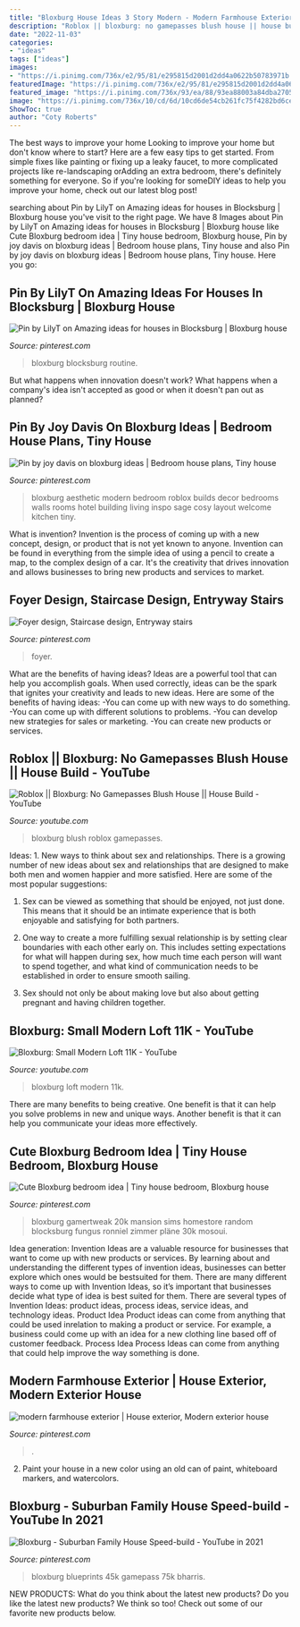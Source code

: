 ```yaml
---
title: "Bloxburg House Ideas 3 Story Modern - Modern Farmhouse Exterior"
description: "Roblox || bloxburg: no gamepasses blush house || house build"
date: "2022-11-03"
categories:
- "ideas"
tags: ["ideas"]
images:
- "https://i.pinimg.com/736x/e2/95/81/e295815d2001d2dd4a0622b50783971b.jpg"
featuredImage: "https://i.pinimg.com/736x/e2/95/81/e295815d2001d2dd4a0622b50783971b.jpg"
featured_image: "https://i.pinimg.com/736x/93/ea/88/93ea88003a84dba2705b860b84191ffd.jpg"
image: "https://i.pinimg.com/736x/10/cd/6d/10cd6de54cb261fc75f4282bd6cebf39.jpg"
ShowToc: true
author: "Coty Roberts"
---
```



The best ways to improve your home
Looking to improve your home but don't know where to start? Here are a few easy tips to get started. From simple fixes like painting or fixing up a leaky faucet, to more complicated projects like re-landscaping orAdding an extra bedroom, there's definitely something for everyone. So if you're looking for someDIY ideas to help you improve your home, check out our latest blog post!

	

		
searching about Pin by LilyT on Amazing ideas for houses in Blocksburg | Bloxburg house you've visit to the right page. We have 8 Images about Pin by LilyT on Amazing ideas for houses in Blocksburg | Bloxburg house like Cute Bloxburg bedroom idea | Tiny house bedroom, Bloxburg house, Pin by joy davis on bloxburg ideas | Bedroom house plans, Tiny house and also Pin by joy davis on bloxburg ideas | Bedroom house plans, Tiny house. Here you go:
		
    
## Pin By LilyT On Amazing Ideas For Houses In Blocksburg | Bloxburg House

<img loading=lazy src="https://i.pinimg.com/736x/60/26/0c/60260c1ebe96a31871c123f07a66b3d3.jpg" onerror="this.onerror=null;this.src='https://tse4.mm.bing.net/th?id=OIP.BGhcH8XrbF6B0kHNQJc6dwHaEK&amp;pid=15.1';" alt="Pin by LilyT on Amazing ideas for houses in Blocksburg | Bloxburg house">

_Source: pinterest.com_

>bloxburg blocksburg routine. 

	

But what happens when innovation doesn't work? What happens when a company's idea isn't accepted as good or when it doesn't pan out as planned?

    
## Pin By Joy Davis On Bloxburg Ideas | Bedroom House Plans, Tiny House

<img loading=lazy src="https://i.pinimg.com/736x/25/20/25/2520255cf718fd96c04b3c421114d6f8.jpg" onerror="this.onerror=null;this.src='https://tse3.mm.bing.net/th?id=OIP.6SS7Yje57TVQJ-6cXjAKqQHaEK&amp;pid=15.1';" alt="Pin by joy davis on bloxburg ideas | Bedroom house plans, Tiny house">

_Source: pinterest.com_

>bloxburg aesthetic modern bedroom roblox builds decor bedrooms walls rooms hotel building living inspo sage cosy layout welcome kitchen tiny. 

	

What is invention?
Invention is the process of coming up with a new concept, design, or product that is not yet known to anyone. Invention can be found in everything from the simple idea of using a pencil to create a map, to the complex design of a car. It's the creativity that drives innovation and allows businesses to bring new products and services to market.

    
## Foyer Design, Staircase Design, Entryway Stairs

<img loading=lazy src="https://i.pinimg.com/736x/37/0c/52/370c5230a170880a25cdefc86f479cba.jpg" onerror="this.onerror=null;this.src='https://tse4.mm.bing.net/th?id=OIP.K32klFUoBq7_UFUjcdpEtAHaKE&amp;pid=15.1';" alt="Foyer design, Staircase design, Entryway stairs">

_Source: pinterest.com_

>foyer. 

	

What are the benefits of having ideas?
Ideas are a powerful tool that can help you accomplish goals. When used correctly, ideas can be the spark that ignites your creativity and leads to new ideas. Here are some of the benefits of having ideas: 
-You can come up with new ways to do something. 
-You can come up with different solutions to problems. 
-You can develop new strategies for sales or marketing. 
-You can create new products or services.

    
## Roblox || Bloxburg: No Gamepasses Blush House || House Build - YouTube

<img loading=lazy src="https://i.ytimg.com/vi/_7r-Gn6JMj0/maxresdefault.jpg" onerror="this.onerror=null;this.src='https://tse3.mm.bing.net/th?id=OIP.debDZN1LNoqJdF6BRHIEGwHaEK&amp;pid=15.1';" alt="Roblox || Bloxburg: No Gamepasses Blush House || House Build - YouTube">

_Source: youtube.com_

>bloxburg blush roblox gamepasses. 

	

Ideas: 1. New ways to think about sex and relationships.
There is a growing number of new ideas about sex and relationships that are designed to make both men and women happier and more satisfied. Here are some of the most popular suggestions:
1. Sex can be viewed as something that should be enjoyed, not just done. This means that it should be an intimate experience that is both enjoyable and satisfying for both partners.

2. One way to create a more fulfilling sexual relationship is by setting clear boundaries with each other early on. This includes setting expectations for what will happen during sex, how much time each person will want to spend together, and what kind of communication needs to be established in order to ensure smooth sailing.

3. Sex should not only be about making love but also about getting pregnant and having children together.

    
## Bloxburg: Small Modern Loft 11K - YouTube

<img loading=lazy src="https://i.ytimg.com/vi/IQkHsvYc-Kg/maxresdefault.jpg" onerror="this.onerror=null;this.src='https://tse2.mm.bing.net/th?id=OIP.DLuXLnAnZGC8WJFaALWKFgHaEK&amp;pid=15.1';" alt="Bloxburg: Small Modern Loft 11K - YouTube">

_Source: youtube.com_

>bloxburg loft modern 11k. 

	

There are many benefits to being creative. One benefit is that it can help you solve problems in new and unique ways. Another benefit is that it can help you communicate your ideas more effectively.

    
## Cute Bloxburg Bedroom Idea | Tiny House Bedroom, Bloxburg House

<img loading=lazy src="https://i.pinimg.com/736x/93/ea/88/93ea88003a84dba2705b860b84191ffd.jpg" onerror="this.onerror=null;this.src='https://tse1.mm.bing.net/th?id=OIP.Bo9yxs6moZIE2TOOrRppagHaEK&amp;pid=15.1';" alt="Cute Bloxburg bedroom idea | Tiny house bedroom, Bloxburg house">

_Source: pinterest.com_

>bloxburg gamertweak 20k mansion sims homestore random blocksburg fungus ronniel zimmer pläne 30k mosoui. 

	

Idea generation:
Invention Ideas are a valuable resource for businesses that want to come up with new products or services. By learning about and understanding the different types of invention ideas, businesses can better explore which ones would be bestsuited for them. There are many different ways to come up with Invention Ideas, so it’s important that businesses decide what type of idea is best suited for them.
There are several types of Invention Ideas: product ideas, process ideas, service ideas, and technology ideas. Product Idea 
Product ideas can come from anything that could be used inrelation to making a product or service. For example, a business could come up with an idea for a new clothing line based off of customer feedback. Process Idea 
Process Ideas can come from anything that could help improve the way something is done.

    
## Modern Farmhouse Exterior | House Exterior, Modern Exterior House

<img loading=lazy src="https://i.pinimg.com/736x/10/cd/6d/10cd6de54cb261fc75f4282bd6cebf39.jpg" onerror="this.onerror=null;this.src='https://tse4.mm.bing.net/th?id=OIP.3UHrZbjKN8WhpIov9odIpgHaFC&amp;pid=15.1';" alt="modern farmhouse exterior | House exterior, Modern exterior house">

_Source: pinterest.com_

>. 

	

2. Paint your house in a new color using an old can of paint, whiteboard markers, and watercolors.

    
## Bloxburg - Suburban Family House Speed-build - YouTube In 2021

<img loading=lazy src="https://i.pinimg.com/736x/e2/95/81/e295815d2001d2dd4a0622b50783971b.jpg" onerror="this.onerror=null;this.src='https://tse3.mm.bing.net/th?id=OIP.MQ-TdeoHDV-TffUfX64qCgHaFj&amp;pid=15.1';" alt="Bloxburg - Suburban Family House Speed-build - YouTube in 2021">

_Source: pinterest.com_

>bloxburg blueprints 45k gamepass 75k bharris. 

	

NEW PRODUCTS: What do you think about the latest new products?
Do you like the latest new products? We think so too! Check out some of our favorite new products below.

